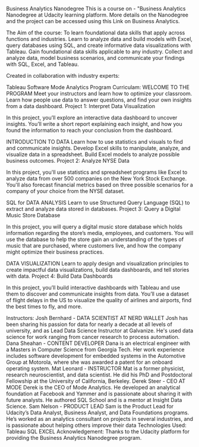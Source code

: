 Business Analytics Nanodegree
This is a course on - "Business Analytics Nanodegree at Udacity learning platform. More details on the Nanodegree and the project can be accessed using this Link on Business Analytics.

The Aim of the course:
To learn foundational data skills that apply across functions and industries. Learn to analyze data and build models with Excel, query databases using SQL, and create informative data visualizations with Tableau. Gain foundational data skills applicable to any industry. Collect and analyze data, model business scenarios, and communicate your findings with SQL, Excel, and Tableau.

Created in collaboration with industry experts:

Tableau Software
Mode Analytics
Program Curriculam:
WELCOME TO THE PROGRAM Meet your instructors and learn how to optimize your classroom. Learn how people use data to answer questions, and find your own insights from a data dashboard. Project 1: Interpret Data Visualization

In this project, you’ll explore an interactive data dashboard to uncover insights. You’ll write a short report explaining each insight, and how you found the information to reach your conclusion from the dashboard.

INTRODUCTION TO DATA Learn how to use statistics and visuals to find and communicate insights. Develop Excel skills to manipulate, analyze, and visualize data in a spreadsheet. Build Excel models to analyze possible business outcomes. Project 2: Analyze NYSE Data

In this project, you'll use statistics and spreadsheet programs like Excel to analyze data from over 500 companies on the New York Stock Exchange. You'll also forecast financial metrics based on three possible scenarios for a company of your choice from the NYSE dataset.

SQL for DATA ANALYSIS Learn to use Structured Query Language (SQL) to extract and analyze data stored in databases. Project 3: Query a Digital Music Store Database

In this project, you will query a digital music store database which holds information regarding the store’s media, employees, and customers. You will use the database to help the store gain an understanding of the types of music that are purchased, where customers live, and how the company might optimize their business practices.

DATA VISUALIZATION Learn to apply design and visualization principles to create impactful data visualizations, build data dashboards, and tell stories with data. Project 4: Build Data Dashboards

In this project, you’ll build interactive dashboards with Tableau and use them to discover and communicate insights from data. You’ll use a dataset of flight delays in the US to visualize the quality of airlines and airports, find the best times to fly, and more.

Instructors:
Josh Bernhard - DATA SCIENTIST AT NERD WALLET Josh has been sharing his passion for data for nearly a decade at all levels of university, and as Lead Data Science Instructor at Galvanize. He's used data science for work ranging from cancer research to process automation.
Dana Sheahan - CONTENT DEVELOPER Dana is an electrical engineer with a Masters in Computer Science from Georgia Tech. Her work experience includes software development for embedded systems in the Automotive Group at Motorola, where she was awarded a patent for an onboard operating system.
Mat Leonard - INSTRUCTOR Mat is a former physicist, research neuroscientist, and data scientist. He did his PhD and Postdoctoral Fellowship at the University of California, Berkeley.
Derek Steer - CEO AT MODE Derek is the CEO of Mode Analytics. He developed an analytical foundation at Facebook and Yammer and is passionate about sharing it with future analysts. He authored SQL School and is a mentor at Insight Data Science.
Sam Nelson - PRODUCT LEAD Sam is the Product Lead for Udacity’s Data Analyst, Business Analyst, and Data Foundations programs. He’s worked as an analytics consultant on projects in several industries, and is passionate about helping others improve their data
Technologies Used:
Tableau
SQL
EXCEL
Acknowledgement:
Thanks to the Udacity platform for providing the Business Analytics Nanodegree program.
